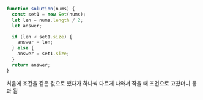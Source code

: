 ```javascript
function solution(nums) {
  const set1 = new Set(nums);
  let len = nums.length / 2;
  let answer;

  if (len < set1.size) {
    answer = len;
  } else {
    answer = set1.size;
  }
  return answer;
}
```

처음에 조건을 같은 값으로 했다가 하나씩 다르게 나와서 작을 때 조건으로 고쳤더니 통과 됨
